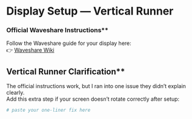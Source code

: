 # Display Setup — Vertical Runner

### Official Waveshare Instructions**
Follow the Waveshare guide for your display here:  
👉 [Waveshare Wiki](https://www.waveshare.com/wiki/3.5inch_RPi_LCD_(B)_Manual_Configuration)

## Vertical Runner Clarification**
The official instructions work, but I ran into one issue they didn’t explain clearly.  
Add this extra step if your screen doesn’t rotate correctly after setup:

```bash
# paste your one-liner fix here
